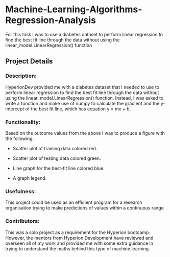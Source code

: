 # Machine-Learning-Algorithms-Regression-Analysis
For this task I was to use a diabetes dataset to perform linear regression to find the best fit line through the data without using the linear_model.LinearRegression() function

## Project Details

### Description:
HyperionDev provided me with a diabetes dataset that I needed to use to perform linear regression to find the best fit line through the data without using the linear_model.LinearRegression() function. Instead, I was asked to write a function and make use of numpy to calculate the gradient and the y-intercept of the best fit line, which has equation y = mx + b. 

### Functionality:
Based on the outcome values from the above I was to produce a figure with the following:

 - Scatter plot of training data colored red.

 - Scatter plot of testing data colored green.

 - Line graph for the best-fit line colored blue.

 - A graph legend.

### Usefulness:
This project could be used as an efficient program for a research organisation trying to make predictions of values within a continuous range

### Contributors:
This was a solo project as a requirement for the Hyperion bootcamp. However, the mentors from Hyperion Development have reviewed and overseen all of my work and provided me with some extra guidance in trying to understand the maths behind this type of machine learning.
